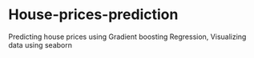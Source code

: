 # House-prices-prediction
Predicting house prices using Gradient boosting Regression, Visualizing data using seaborn
